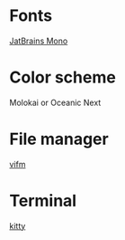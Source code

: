 # Fonts
[JatBrains Mono](https://www.jetbrains.com/lp/mono/)

# Color scheme
Molokai or Oceanic Next

# File manager
[vifm](https://vifm.info/)

# Terminal
[kitty](https://sw.kovidgoyal.net/kitty)
